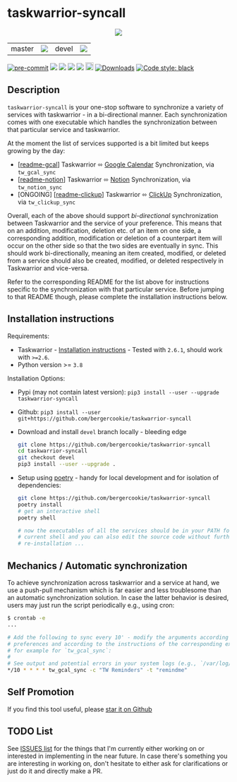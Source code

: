 # taskwarrior-syncall

<p align="center">
  <img src="misc/meme.png"/>
</p>

<table>
  <td>master</td>
  <td>
    <a href="https://github.com/bergercookie/taskwarrior-syncall/actions" alt="master">
    <img src="https://github.com/bergercookie/taskwarrior-syncall/actions/workflows/ci.yml/badge.svg" /></a>
  </td>
  <td>devel</td>
  <td>
    <a href="https://github.com/bergercookie/taskwarrior-syncall/actions" alt="devel">
    <img src="https://github.com/bergercookie/taskwarrior-syncall/actions/workflows/ci.yml/badge.svg?branch=devel" /></a>
  </td>
</table>

<a href="https://github.com/pre-commit/pre-commit">
<img src="https://img.shields.io/badge/pre--commit-enabled-brightgreen?logo=pre-commit&logoColor=white" alt="pre-commit"></a>
<a href="https://www.codacy.com/app/bergercookie/taskwarrior-syncall" alt="Quality - devel">
<img src="https://api.codacy.com/project/badge/Grade/57206a822c41420bb5792b2cb70f06b5"/></a>
<a href="https://www.codacy.com/app/bergercookie/taskwarrior-syncall">
<img src="https://api.codacy.com/project/badge/Coverage/57206a822c41420bb5792b2cb70f06b5"/></a>
<a href="https://github.com/bergercookie/taskwarrior-syncall/blob/master/LICENSE" alt="LICENSE">
<img src="https://img.shields.io/github/license/bergercookie/taskwarrior-syncall.svg" /></a>
<a href="https://pypi.org/project/takwarrior-syncall" alt="pypi">
<img src="https://img.shields.io/pypi/pyversions/taskwarrior-syncall.svg" /></a>
<a href="https://badge.fury.io/py/taskwarrior-syncall">
<img src="https://badge.fury.io/py/taskwarrior-syncall.svg" alt="PyPI version" height="18"></a>
<a href="https://pepy.tech/project/taskwarrior-syncall">
<img alt="Downloads" src="https://pepy.tech/badge/taskwarrior-syncall"></a>
<a href="https://github.com/psf/black">
<img alt="Code style: black" src="https://img.shields.io/badge/code%20style-black-000000.svg"></a>

## Description

`taskwarrior-syncall` is your one-stop software to synchronize a variety of
services with taskwarrior - in a bi-directional manner. Each synchronization
comes with one executable which handles the synchronization between that
particular service and taskwarrior.

At the moment the list of services supported is a bit limited but keeps growing
by the day:

- [[readme-gcal](./readme-gcal.md)]     Taskwarrior ⬄ [Google Calendar](https://calendar.google.com/) Synchronization, via `tw_gcal_sync`
- [[readme-notion](./readme-notion.md)] Taskwarrior ⬄ [Notion](https://notion.so) Synchronization, via `tw_notion_sync`
- [ONGOING] [[readme-clickup](./readme-clickup.md)] Taskwarrior ⬄ [ClickUp](https://clickup.com) Synchronization, via `tw_clickup_sync`

Overall, each of the above should support _bi-directional_ synchronization between
Taskwarrior and the service of your preference. This means that on an
addition, modification, deletion etc. of an item on one side, a corresponding
addition, modification or deletion of a counterpart item will occur on the other
side so that the two sides are eventually in sync. This should work
bi-directionally, meaning an item created, modified, or deleted from a service
should also be created, modified, or deleted respectively in Taskwarrior and
vice-versa.

Refer to the corresponding README for the list above for instructions specific
to the synchronization with that particular service. Before jumping to that
README though, please complete the installation instructions below.

## Installation instructions

Requirements:

- Taskwarrior - [Installation instructions](https://taskwarrior.org/download/) -
  Tested with `2.6.1`, should work with `>=2.6`.
- Python version >= `3.8`

Installation Options:

- Pypi (may not contain latest version): `pip3 install --user --upgrade taskwarrior-syncall`
- Github: `pip3 install --user git+https://github.com/bergercookie/taskwarrior-syncall`
- Download and install `devel` branch locally - bleeding edge

  ```sh
  git clone https://github.com/bergercookie/taskwarrior-syncall
  cd taskwarrior-syncall
  git checkout devel
  pip3 install --user --upgrade .
  ```

- Setup using [poetry](https://python-poetry.org/) - handy for local
  development and for isolation of dependencies:

  ```sh
  git clone https://github.com/bergercookie/taskwarrior-syncall
  poetry install
  # get an interactive shell
  poetry shell

  # now the executables of all the services should be in your PATH for the
  # current shell and you can also edit the source code without further
  # re-installation ...
  ```

## Mechanics / Automatic synchronization

To achieve synchronization across taskwarrior and a service at hand, we use a
push-pull mechanism which is far easier and less troublesome than an automatic
synchronization solution. In case the latter behavior is desired, users may just
run the script periodically e.g., using cron:

```sh
$ crontab -e
...

# Add the following to sync every 10' - modify the arguments according to your
# preferences and according to the instructions of the corresponding executable
# for example for `tw_gcal_sync`:
#
# See output and potential errors in your system logs (e.g., `/var/log/syslog`)
*/10 * * * * tw_gcal_sync -c "TW Reminders" -t "remindme"
```

## Self Promotion

If you find this tool useful, please [star it on
Github](https://github.com/bergercookie/taskwarrior-syncall)

## TODO List

See [ISSUES list](https://github.com/bergercookie/taskwarrior-syncall/issues) for
the things that I'm currently either working on or interested in implementing in
the near future. In case there's something you are interesting in working on,
don't hesitate to either ask for clarifications or just do it and directly make
a PR.
